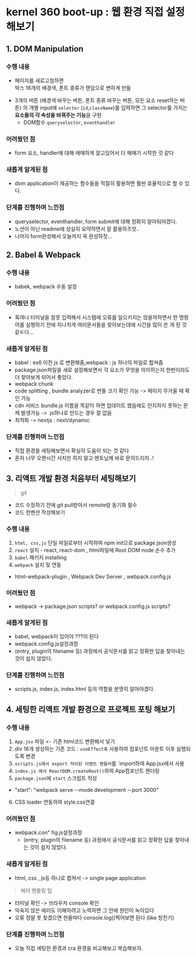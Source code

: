 
# kernel 360 boot-up : 웹 환경 직접 설정해보기
## 1. DOM Manipulation
### 수행 내용
* 페이지를 새로고침하면 <div>박스 16개의 배경색, 폰트 종류가 랜덤으로 변하게 만듦
- 3개의 버튼 (배경색 바꾸는 버튼, 폰트 종류 바꾸는 버튼, 모든 요소 reset하는 버튼) 의 개별 input에 `selector` (`id`,`className`)를 입력하면 그 selector를 가지는 **요소들의 각 속성을 바꿔주는 기능**을 구현
    - DOM함수 `queryselector`, `eventhandler`

### 어려웠던 점
* form 요소, handler에 대해 애매하게 알고있어서 더 해매기 시작한 것 같다
### 새롭게 알게된 점
* dom application이 제공하는 함수들을 적절히 활용하면 훨씬 효율적으로 할 수 있다.
### 단계를 진행하며 느낀점
* queryselector, eventhandler, form submit에 대해 정확히 알아둬야겠다.
* 노션이 아닌 readme에 성실히 요약하면서 잘 활용하즈앗..
* 나머지 form완성해서 오늘까지 꼭 완성하잣...

## 2. Babel & Webpack
### 수행 내용 
* babek, webpack 수동 설정
### 어려웠던 점
* 혹여나 터미널을 잘못 입력해서 시스템에 오류를 일으키지는 않을까하면서 한 명령어를 실행하기 전에 지나치게 여러문서들을 찾아보는데에 시간을 많이 쓴 게 된 것 같ㅌ다...
### 새롭게 알게된 점
* babel : es6 이전 js 로 변환해줌,webpack : js 하나의 파일로 합쳐줌
* package.json파일을 새로 설정해보면서 각 요소가 무엇을 의미하는지 한번이라도 더 찾아보게 되어서 좋았다.
* webpack chunk
* code splitting , bundle analyzer로 번들 크기 확인 가능 -> 페이지 무거울 때 확인 가능 
* cdn 서비스  bundle.js 이름을 똑같이 하면 업데이트 했음에도 인지하지 못하는 문제 발생가능 -> .js하나로 만드는 경우 잘 없음
* 최적화 -> nextjs : next/dynamic
### 단계를 진행하며 느낀점
* 직접 환경을 세팅해보면서 확실히 도움이 되는 것 같다
* 혼자 너무 오랜시간 서치만 하지 말고 멘토님께 바로 문의드리자..!
## 3. 리액트 개발 환경 처음부터 세팅해보기
  
    
> git 
* 코드 수정하기 전에 git pull받아서 remote랑 동기화 필수 
* 코드 컨벤션 작성해보기
### 수행 내용
1. `html, css,js` 단일 파일로부터 시작하여 npm init으로 package.json생성
2. `react` 설치 - react, react-dom , html파일에 Root DOM node 손수 추가
3. `babel` 패키지 installing
4. `webpack` 설치 및 연동
- html-webpack-plugin , Webpack Dev Server , webpack.config.js
### 어려웠던 점
* webpack -> package.json scripts? or webpack.config.js scripts?
### 새롭게 알게된 점
* babel, webpack이 있어야 ???이 된다 
* webpack.config.js설정과정
* (entry, plugin의 filename 등) 과정에서 공식문서를 앍고 정확한 답을 찾아내는 것이 쉽지 않았다. 
### 단계를 진행하며 느낀점
- scripts.js, index.js, index.html 등의 역할을 분명히 알아야겠다.

## 4. 세팅한 리액트 개발 환경으로 프로젝트 포팅 해보기
### 수행 내용 
1. `App.jsx` 파일 <- 기존 html코드 변환해서 넣기
2. div 16개 생성하는 기존 코드 : `useEffect훅` 사용하여 컴포넌트 마운트 이후 실행되도록 변경
3. `scripts.js에서 export 처리된 이벤트 핸들러`를  `import하여 App.jsx에서 사용
4. `index.js 에서 ReactDOM.createRoot()`하여 App컴포넌트 렌더링
5. `package.json`에 `start` 스크립트 작성
- "start": "webpack serve --mode development --port 3000"
6. CSS loader 연동하여 style.css연결
### 어려웠던 점
* webpack.con" fig.js설정과정
    * (entry, plugin의 filename 등) 과정에서 공식문서를 앍고 정확한 답을 찾아내는 것이 쉽지 않았다.  
### 새롭게 알게된 점
* html, css , js등 하나로 합쳐서 -> single page application
> 에러 핸들링 팁
- 터미널 확인 -> 브라우저 console 확인
- 익숙지 않은 에러도 이해하려고 노력하면 그 안에 원인이 녹아있다 
- 오류 정말 못 찾겠으면 한줄마다 console.log()찍어보면 된다 (like 청진기)
### 단계를 진행하며 느낀점
* 오늘 직접 세팅한 환경과 cra 환경을 비교해보고 복습해보자.



